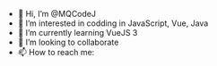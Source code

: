 - 👋 Hi, I’m @MQCodeJ
- 👀 I’m interested in codding in JavaScript, Vue, Java
- 🌱 I’m currently learning VueJS 3 
- 💞️ I’m looking to collaborate
- 📫 How to reach me: 

<!---
MQCodeJ/MQCodeJ is a ✨ special ✨ repository because its `README.md` (this file) appears on your GitHub profile.
You can click the Preview link to take a look at your changes.
--->
